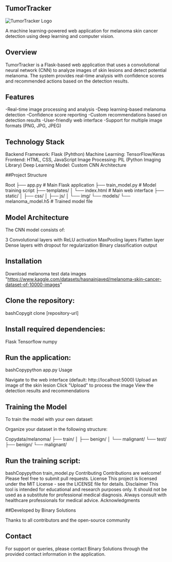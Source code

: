 ## TumorTracker

![TumorTracker Logo]([https://drive.google.com/uc?export=view&id=YOUR_FILE_ID](https://drive.google.com/file/d/1hdfW0bxNQbtgG1kqLKnrlWRsy5ZaY0BG/view?usp=drive_link))

A machine learning-powered web application for melanoma skin cancer detection using deep learning and computer vision.

## Overview

TumorTracker is a Flask-based web application that uses a convolutional neural network (CNN) to analyze images of skin lesions and detect potential melanoma. The system provides real-time analysis with confidence scores and recommended actions based on the detection results.

## Features

-Real-time image processing and analysis
-Deep learning-based melanoma detection
-Confidence score reporting
-Custom recommendations based on detection results
-User-friendly web interface
-Support for multiple image formats (PNG, JPG, JPEG)

## Technology Stack

Backend Framework: Flask (Pyhthon)
Machine Learning: TensorFlow/Keras
Frontend: HTML, CSS, JavaScript
Image Processing: PIL (Python Imaging Library)
Deep Learning Model: Custom CNN Architecture

##Project Structure

Root
├── app.py                  # Main Flask application
├── train_model.py          # Model training script
├── templates/
│   └── index.html         # Main web interface
├── static/
│   ├── css/
│   ├── js/
│   └── img/
└── models/
    └── melanoma_model.h5  # Trained model file
    
## Model Architecture
The CNN model consists of:

3 Convolutional layers with ReLU activation
MaxPooling layers
Flatten layer
Dense layers with dropout for regularization
Binary classification output

## Installation

Download melanoma test data images
"https://www.kaggle.com/datasets/hasnainjaved/melanoma-skin-cancer-dataset-of-10000-images"

## Clone the repository:

bashCopygit clone [repository-url]

## Install required dependencies:

Flask
Tensorflow
numpy

## Run the application:

bashCopypython app.py
Usage

Navigate to the web interface (default: http://localhost:5000)
Upload an image of the skin lesion
Click "Upload" to process the image
View the detection results and recommendations

## Training the Model
To train the model with your own dataset:

Organize your dataset in the following structure:

Copydata/melanoma/
├── train/
│   ├── benign/
│   └── malignant/
└── test/
    ├── benign/
    └── malignant/

## Run the training script:

bashCopypython train_model.py
Contributing
Contributions are welcome! Please feel free to submit pull requests.
License
This project is licensed under the MIT License - see the LICENSE file for details.
Disclaimer
This tool is intended for educational and research purposes only. It should not be used as a substitute for professional medical diagnosis. Always consult with healthcare professionals for medical advice.
Acknowledgments

##Developed by Binary Solutions

Thanks to all contributors and the open-source community

## Contact

For support or queries, please contact Binary Solutions through the provided contact information in the application.
